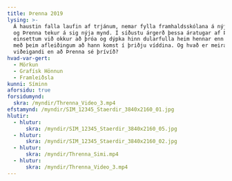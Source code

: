 ```yaml
---
title: Þrenna 2019
lysing: >-
  Á haustin falla laufin af trjánum, nemar fylla framhaldsskólana á nýjan leik
  og Þrenna tekur á sig nýja mynd. Í síðustu árgerð þessa áratugar af Þrennu
  einsettum við okkur að þróa og dýpka hinn dularfulla heim hennar enn frekar
  með þeim afleiðingum að hann komst í þriðju víddina. Og hvað er meira
  viðeigandi en að Þrenna sé þrívíð?
hvad-var-gert:
  - Mörkun
  - Grafísk Hönnun
  - Framleiðsla
kunni: Síminn
aforsidu: true
forsidumynd: 
  skra: /myndir/Threnna_Video_3.mp4
efstamynd: /myndir/SIM_12345_Staerdir_3840x2160_01.jpg
hlutir:
  - hlutur: 
      skra: /myndir/SIM_12345_Staerdir_3840x2160_05.jpg
  - hlutur: 
      skra: /myndir/SIM_12345_Staerdir_3840x2160_02.jpg
  - hlutur: 
      skra: /myndir/Threnna_Simi.mp4
  - hlutur: 
      skra: /myndir/Threnna_Video_3.mp4
---
```


